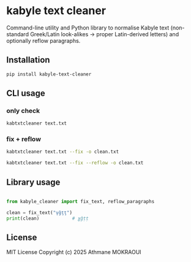 # kabyle text cleaner

Command-line utility and Python library to normalise Kabyle text
(non-standard Greek/Latin look-alikes → proper Latin-derived letters)
and optionally reflow paragraphs.

## Installation

```bash
pip install kabyle-text-cleaner
```

## CLI usage

### only check
```bash
kabtxtcleaner text.txt
```

### fix + reflow
```bash
kabtxtcleaner text.txt --fix -o clean.txt
```

```bash
kabtxtcleaner text.txt --fix --reflow -o clean.txt
```

## Library usage
```Python

from kabyle_cleaner import fix_text, reflow_paragraphs

clean = fix_text("γğţţ")
print(clean)            # ɣǧṭṭ
```

## License

MIT License
Copyright (c) 2025 Athmane MOKRAOUI
